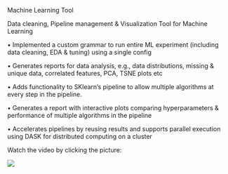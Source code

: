 Machine Learning Tool


Data cleaning, Pipeline management & Visualization Tool for Machine Learning	  

•	Implemented a custom grammar to run entire ML experiment (including data cleaning, EDA & tuning) using a single config

•	Generates reports for data analysis, e.g., data distributions, missing & unique data, correlated features, PCA, TSNE plots etc

•	Adds functionality to SKlearn’s pipeline to allow multiple algorithms at every step in the pipeline. 

•	Generates a report with interactive plots comparing hyperparameters & performance of multiple algorithms in the pipeline

•	Accelerates pipelines by reusing results and supports parallel execution using DASK for distributed computing on a cluster




Watch the video by clicking the picture:


[![](http://i3.ytimg.com/vi/XB0LZFfyU0k/maxresdefault.jpg)](https://youtu.be/XB0LZFfyU0k)

